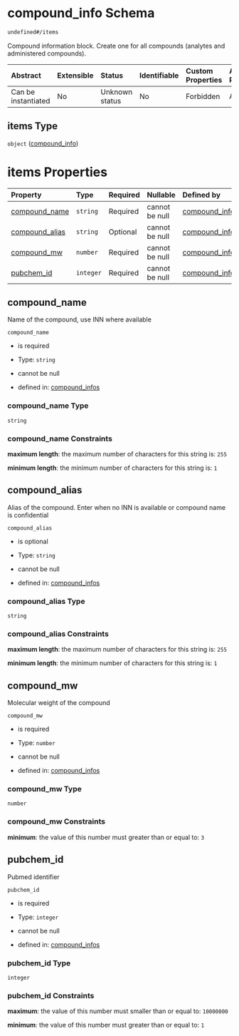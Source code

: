 # compound\_info Schema

```txt
undefined#/items
```

Compound information block. Create one for all compounds (analytes and administered compounds).

| Abstract            | Extensible | Status         | Identifiable | Custom Properties | Additional Properties | Access Restrictions | Defined In                                                                              |
| :------------------ | :--------- | :------------- | :----------- | :---------------- | :-------------------- | :------------------ | :-------------------------------------------------------------------------------------- |
| Can be instantiated | No         | Unknown status | No           | Forbidden         | Allowed               | none                | [compound\_info.schema.json\*](../out/compound_info.schema.json "open original schema") |

## items Type

`object` ([compound\_info](compound_info-compound_info.md))

# items Properties

| Property                           | Type      | Required | Nullable       | Defined by                                                                                                               |
| :--------------------------------- | :-------- | :------- | :------------- | :----------------------------------------------------------------------------------------------------------------------- |
| [compound\_name](#compound_name)   | `string`  | Required | cannot be null | [compound\_infos](compound_info-compound_info-properties-compound_name.md "undefined#/items/properties/compound_name")   |
| [compound\_alias](#compound_alias) | `string`  | Optional | cannot be null | [compound\_infos](compound_info-compound_info-properties-compound_alias.md "undefined#/items/properties/compound_alias") |
| [compound\_mw](#compound_mw)       | `number`  | Required | cannot be null | [compound\_infos](compound_info-compound_info-properties-compound_mw.md "undefined#/items/properties/compound_mw")       |
| [pubchem\_id](#pubchem_id)         | `integer` | Required | cannot be null | [compound\_infos](compound_info-compound_info-properties-pubchem_id.md "undefined#/items/properties/pubchem_id")         |

## compound\_name

Name of the compound, use INN where available

`compound_name`

*   is required

*   Type: `string`

*   cannot be null

*   defined in: [compound\_infos](compound_info-compound_info-properties-compound_name.md "undefined#/items/properties/compound_name")

### compound\_name Type

`string`

### compound\_name Constraints

**maximum length**: the maximum number of characters for this string is: `255`

**minimum length**: the minimum number of characters for this string is: `1`

## compound\_alias

Alias of the compound. Enter when no INN is available or compound name is confidential

`compound_alias`

*   is optional

*   Type: `string`

*   cannot be null

*   defined in: [compound\_infos](compound_info-compound_info-properties-compound_alias.md "undefined#/items/properties/compound_alias")

### compound\_alias Type

`string`

### compound\_alias Constraints

**maximum length**: the maximum number of characters for this string is: `255`

**minimum length**: the minimum number of characters for this string is: `1`

## compound\_mw

Molecular weight of the compound

`compound_mw`

*   is required

*   Type: `number`

*   cannot be null

*   defined in: [compound\_infos](compound_info-compound_info-properties-compound_mw.md "undefined#/items/properties/compound_mw")

### compound\_mw Type

`number`

### compound\_mw Constraints

**minimum**: the value of this number must greater than or equal to: `3`

## pubchem\_id

Pubmed identifier

`pubchem_id`

*   is required

*   Type: `integer`

*   cannot be null

*   defined in: [compound\_infos](compound_info-compound_info-properties-pubchem_id.md "undefined#/items/properties/pubchem_id")

### pubchem\_id Type

`integer`

### pubchem\_id Constraints

**maximum**: the value of this number must smaller than or equal to: `10000000`

**minimum**: the value of this number must greater than or equal to: `1`
